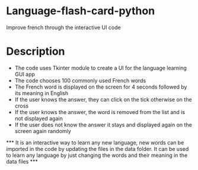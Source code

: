# Language-flash-card-python
Improve french through the interactive UI code

# Description
* The code uses Tkinter module to create a UI for the language learning GUI app
* The code chooses 100 commonly used French words
* The French word is displayed on the screen for 4 seconds followed by its meaning in English
* If the user knows the answer, they can click on the tick otherwise on the cross
* If the user knows the answer, the word is removed from the list and is not displayed again 
* If the user does not know the answer it stays and displayed again on the screen again randomly


*** It is an interactive way to learn any new language, new words can be imported in the code by updating the files in 
the data folder. It can be used to learn any language by just changing the words and their meaning in the data files ***